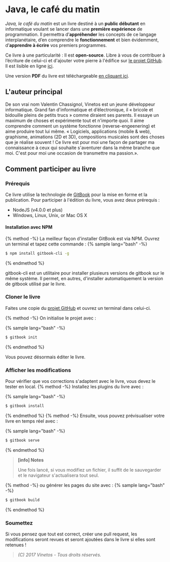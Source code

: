 # Java, le café du matin

_Java, le café du matin_ est un livre destiné à un **public débutant** en informatique voulant se lancer dans une **première expérience** de programmation. Il permettra d’**appréhender** les concepts de ce langage interplanétaire, d’en comprendre le **fonctionnement** et bien évidemment, d’**apprendre à écrire** vos premiers programmes.

Ce livre à une particularité : Il est **open-source**. Libre à vous de contribuer à l’écriture de celui-ci et d'ajouter votre pierre à l'édifice sur [le projet GitHub](https://github.com/Vinetos/Java-le-cafe-du-matin).  
Il est lisible en ligne [ici](https://java.vinetos.fr).

Une version **PDF** du livre est téléchargeable [en cliquant ici](https://www.gitbook.com/download/pdf/book/vinetos/java-le-cafe-du-matin).

##  L'auteur principal
De son vrai nom Valentin Chassignol, Vinetos est un jeune développeur informatique. Grand fan d'informatique et d’électronique, il « bricole et bidouille pleins de petits trucs » comme diraient ses parents. Il essaye un maximum de choses et expérimente tout et n'importe quoi. Il aime comprendre comment un système fonctionne (reverse-engeenering) et aime produire tout lui même. « Logiciels, applications (mobile & web), graphisme, animations (2D et 3D), compositions musicales sont des choses que je réalise souvent ! Ce livre est pour moi une façon de partager ma connaissance à ceux qui souhaite s'aventurer dans la même branche que moi. C'est pour moi une occasion de transmettre ma passion.».

## Comment participer au livre
### Prérequis  

Ce livre utilise la technologie de [GitBook](https://www.gitbook.com) pour la mise en forme et la publication. Pour participer à l'édition du livre, vous avez deux prérequis :
 * NodeJS (v4.0.0 et plus)
 * Windows, Linux, Unix, or Mac OS X

#### Installation avec NPM

{% method -%}
La meilleur façon d'installer GitBook est via NPM. Ouvrez un terminal et tapez cette commande :
{% sample lang="bash" -%}
```bash
$ npm install gitbook-cli -g
```
{% endmethod %}

gitbook-cli est un utilitaire pour installer plusieurs versions de gitbook sur le même système.
Il permet, en autres, d'installer automatiquement la version de gitbook utilisé par le livre.

### Cloner le livre

Faites une copie du [projet GitHub](https://github.com/Vinetos/Java-le-cafe-du-matin) et ouvrez un terminal dans celui-ci.

{% method -%}
On initialise le projet avec :  

{% sample lang="bash" -%}
```bash
$ gitbook init
```
{% endmethod %}

Vous pouvez désormais éditer le livre.

### Afficher les modifications

Pour vérifier que vos corrections s'adaptent avec le livre, vous devez le tester en local.
{% method -%}
Installez les plugins du livre avec :  

{% sample lang="bash" -%}
```bash
$ gitbook install
```  
{% endmethod %}
{% method -%}
Ensuite, vous pouvez prévisualiser votre livre en temps réel avec :  

{% sample lang="bash" -%}
```bash
$ gitbook serve
```  
{% endmethod %}  

> **[info] Notes**
>
> Une fois lancé, si vous modifiez un fichier, il suffit de le sauvegarder et le navigateur s'actualisera tout seul.

{% method -%}
ou générer les pages du site avec :
{% sample lang="bash" -%}
```bash
$ gitbook build
```  
{% endmethod %}

### Soumettez

Si vous pensez que tout est correct, créer une pull request, les modifications seront revues et seront ajoutées dans le livre si elles sont retenues !  

> _(C) 2017 Vinetos - Tous droits réservés._
